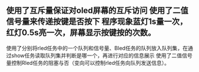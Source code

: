使用了互斥量保证对oled屏幕的互斥访问
使用了二值信号量来传递按键是否按下
程序现象蓝灯1s量一次，红灯0.5s亮一次，屏幕显示按键按的次数。
---------------------------------------------------------------------
使用了分别将rled任务中的一个队列和信号量、Bled任务的队列放入队列集，在通过show任务读取队列集并判断是哪一个，再进行对应的信息展示
使用了二值信号量控制Rled任务的阻塞与否（变向可以控制rled任务向队列发送信息）。
